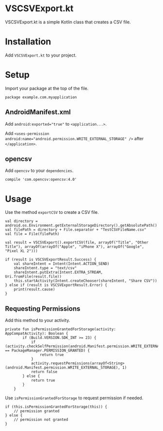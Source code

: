 VSCSVExport.kt
============


VSCSVExport.kt is a simple Kotlin class that creates a CSV file.


Installation
============


Add `VSCSVExport.kt` to your project.


Setup
=====

Import your package at the top of the file.

```
package example.com.myapplication
```

AndroidManifest.xml
-------------------

Add `android:exported="true"` to `<application...>`.

Add `<uses-permission android:name="android.permission.WRITE_EXTERNAL_STORAGE" />` after `</application>`.


opencsv
-------

Add `opencsv` to your `dependencies`.

```
compile 'com.opencsv:opencsv:4.0'
```

Usage
=====

Use the method `exportCSV` to create a CSV file.

```
val directory = android.os.Environment.getExternalStorageDirectory().getAbsolutePath()
val filePath = directory + File.separator + "TestCSVFileName.csv"
val file = File(filePath)

val result = VSCSVExport().exportCSV(file, arrayOf("Title", "Other Title"), arrayOf(arrayOf("Apple", "iPhone X"), arrayOf("Google", "Pixel XL 2")))

if (result is VSCSVExportResult.Success) {
    val shareIntent = Intent(Intent.ACTION_SEND)
    shareIntent.type = "text/csv"
    shareIntent.putExtra(Intent.EXTRA_STREAM, Uri.fromFile(result.file))
    this.startActivity(Intent.createChooser(shareIntent, "Share CSV"))
} else if (result is VSCSVExportResult.Error) {
    print(result.cause)
}
```

Requesting Permissions
--- 

Add this method to your activity.

```
private fun isPermissionGrantedForStorage(activity: AppCompatActivity): Boolean {
        if (Build.VERSION.SDK_INT >= 23) {
            if (activity.checkSelfPermission(android.Manifest.permission.WRITE_EXTERNAL_STORAGE) == PackageManager.PERMISSION_GRANTED) {
                return true
            }
            activity.requestPermissions(arrayOf<String>(android.Manifest.permission.WRITE_EXTERNAL_STORAGE), 1)
            return false
        } else {
            return true
        }
    }
```

Use `isPermissionGrantedForStorage` to request permission if needed.

```
if (this.isPermissionGrantedForStorage(this)) {
    // permission granted
} else {
    // permission not granted
}
```